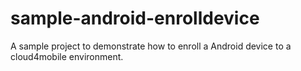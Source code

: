 sample-android-enrolldevice
===========================

A sample project to demonstrate how to enroll a Android device to a cloud4mobile environment.

